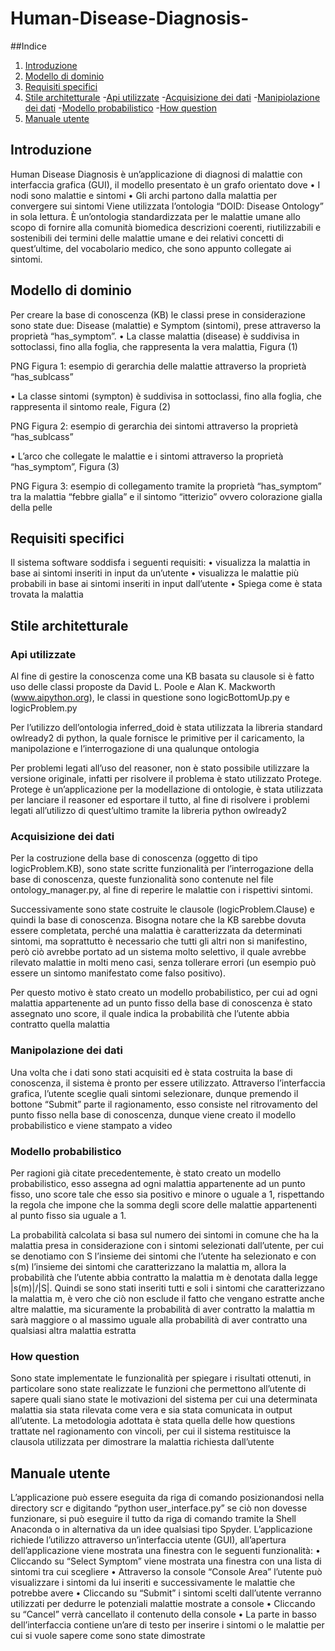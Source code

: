 # Human-Disease-Diagnosis-

##Indice
1. [Introduzione](#introduzione)
2. [Modello di dominio](#modello-di-dominio)
3. [Requisiti specifici](#requisiti-specifici)
4. [Stile architetturale](#stile-architetturale)
  -[Api utilizzate](#api-utilizzate)
  -[Acquisizione dei dati](#acquisizione-dei-dati)
  -[Manipiolazione dei dati](#manipolazione-dei-dati)
  -[Modello probabilistico](#modello-probabilistico)
  -[How question](#how-question)
5. [Manuale utente](#manuale-utente)



## Introduzione
Human Disease Diagnosis è un’applicazione di diagnosi di malattie con interfaccia grafica (GUI), il modello presentato è un grafo orientato dove
•	I nodi sono malattie e sintomi
•	Gli archi partono dalla malattia per convergere sui sintomi
Viene utilizzata l’ontologia “DOID: Disease Ontology” in sola lettura. È un’ontologia standardizzata per le malattie umane allo scopo di fornire alla comunità biomedica descrizioni coerenti, riutilizzabili e sostenibili dei termini delle malattie umane e dei relativi concetti di quest’ultime, del vocabolario medico, che sono appunto collegate ai sintomi.


## Modello di dominio
Per creare la base di conoscenza (KB) le classi prese in considerazione sono state due: Disease (malattie) e Symptom (sintomi), prese attraverso la proprietà “has_symptom”.
•	La classe malattia (disease) è suddivisa in sottoclassi, fino alla foglia, che rappresenta la vera malattia, Figura (1)

PNG
Figura 1: esempio di gerarchia delle malattie attraverso la proprietà “has_sublcass”

•	La classe sintomi (sympton) è suddivisa in sottoclassi, fino alla foglia, che rappresenta il sintomo reale, Figura (2)

PNG
Figura 2: esempio di gerarchia dei sintomi attraverso la proprietà “has_sublcass”

•	L’arco che collegate le malattie e i sintomi attraverso la proprietà “has_symptom”, Figura (3)

PNG
Figura 3: esempio di collegamento tramite la proprietà “has_symptom” tra la malattia “febbre gialla” e il sintomo “itterizio” ovvero colorazione gialla della pelle


## Requisiti specifici
Il sistema software soddisfa i seguenti requisiti:
•	visualizza la malattia in base ai sintomi inseriti in input da un’utente
•	visualizza le malattie più probabili in base ai sintomi inseriti in input dall’utente
•	Spiega come è stata trovata la malattia


## Stile architetturale

### Api utilizzate
Al fine di gestire la conoscenza come una KB basata su clausole si è fatto uso delle classi proposte da David L. Poole e Alan K. Mackworth (www.aipython.org), le classi in questione sono logicBottomUp.py e logicProblem.py

Per l’utilizzo dell’ontologia inferred_doid è stata utilizzata la libreria standard owlready2 di python, la quale fornisce le primitive per il caricamento, la manipolazione e l’interrogazione di una qualunque ontologia

Per problemi legati all’uso del reasoner, non è stato possibile utilizzare la versione originale, infatti per risolvere il problema è stato utilizzato Protege. Protege è un’applicazione  per la modellazione di ontologie, è stata utilizzata per lanciare il reasoner ed esportare il tutto, al fine di risolvere i problemi legati all’utilizzo di quest’ultimo tramite la libreria python owlready2

### Acquisizione dei dati
Per la costruzione della base di conoscenza (oggetto di tipo logicProblem.KB), sono state scritte funzionalità per l’interrogazione della base di conoscenza, queste funzionalità sono contenute nel file ontology_manager.py, al fine di reperire le malattie con i rispettivi sintomi. 

Successivamente sono state costruite le clausole (logicProblem.Clause) e quindi la base di conoscenza.
Bisogna notare che la KB sarebbe dovuta essere completata, perché una malattia è caratterizzata da determinati sintomi, ma soprattutto è necessario che tutti gli altri non si manifestino, però ciò avrebbe portato ad un sistema molto selettivo, il quale avrebbe rilevato malattie in molti meno casi, senza tollerare errori (un esempio può essere un sintomo manifestato come falso positivo). 

Per questo motivo è stato creato un modello probabilistico, per cui ad ogni malattia appartenente ad un punto fisso della base di conoscenza è stato assegnato uno score, il quale indica la probabilità che l’utente abbia contratto quella malattia

### Manipolazione dei dati
Una volta che i dati sono stati acquisiti ed è stata costruita la base di conoscenza, il sistema è pronto per essere utilizzato. Attraverso l’interfaccia grafica, l’utente sceglie quali sintomi selezionare, dunque premendo il bottone “Submit” parte il ragionamento, esso consiste nel ritrovamento del punto fisso nella base di conoscenza, dunque viene creato il modello probabilistico e viene stampato a video

### Modello probabilistico
Per ragioni già citate precedentemente, è stato creato un modello probabilistico, esso assegna ad ogni malattia appartenente ad un punto fisso, uno score tale che esso sia positivo e minore o uguale a 1, rispettando la regola che impone che la somma degli score delle malattie appartenenti al punto fisso sia uguale a 1.

La probabilità calcolata si basa sul numero dei sintomi in comune che ha la malattia presa in considerazione con i sintomi selezionati dall’utente, per cui se denotiamo con S l’insieme dei sintomi che l’utente ha selezionato e con s(m) l’insieme dei sintomi che caratterizzano la malattia m, allora la probabilità che l’utente abbia contratto la malattia m è denotata dalla legge |s(m)|/|S|.
Quindi se sono stati inseriti tutti e soli i sintomi che caratterizzano la malattia m, è vero che ciò non esclude il fatto che vengano estratte anche altre malattie, ma sicuramente la probabilità di aver contratto la malattia m sarà maggiore o al massimo uguale alla probabilità di aver contratto una qualsiasi altra malattia estratta

### How question
Sono state implementate le funzionalità per spiegare i risultati ottenuti, in particolare sono state realizzate le funzioni che permettono all’utente di sapere quali siano state le motivazioni del sistema per cui una determinata malattia sia stata rilevata come vera e sia stata comunicata in output all’utente. La metodologia adottata è stata quella delle how questions trattate nel ragionamento con vincoli, per cui il sistema restituisce la clausola utilizzata per dimostrare la malattia richiesta dall’utente


## Manuale utente
L’applicazione può essere eseguita da riga di comando posizionandosi nella directory scr e digitando “python user_interface.py” se ciò non dovesse funzionare, si può eseguire il tutto da riga di comando tramite la Shell Anaconda o in alternativa da un idee qualsiasi tipo Spyder. 
L’applicazione richiede l’utilizzo attraverso un’interfaccia utente (GUI), all’apertura dell’applicazione viene mostrata una finestra con le seguenti funzionalità:
•	Cliccando su “Select Symptom” viene mostrata una finestra con una lista di sintomi tra cui scegliere
•	Attraverso la console “Console Area” l’utente può visualizzare i sintomi da lui inseriti e successivamente le malattie che potrebbe avere
•	Cliccando su “Submit” i sintomi scelti dall’utente verranno utilizzati per dedurre le potenziali malattie mostrate a console
•	Cliccando su “Cancel” verrà cancellato il contenuto della console
•	La parte in basso dell’interfaccia contiene un’are di testo per inserire i sintomi o le malattie per cui si vuole sapere come sono state dimostrate










